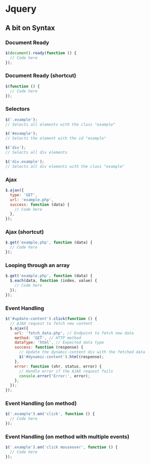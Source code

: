# Jquery

## A bit on Syntax

### Document Ready

```javascript
$(document).ready(function () {
  // Code here
});
```

<!-- shortcut for the above -->

### Document Ready (shortcut)

```javascript
$(function () {
  // Code here
});
```

### Selectors

```javascript
$('.example');
// Selects all elements with the class "example"

$('#example');
// Selects the element with the id "example"

$('div');
// Selects all div elements

$('div.example');
// Selects all div elements with the class "example"
```

### Ajax

```javascript
$.ajax({
  type: 'GET',
  url: 'example.php',
  success: function (data) {
    // Code here
  },
});
```

### Ajax (shortcut)

```javascript
$.get('example.php', function (data) {
  // Code here
});
```

<!-- looping through a response data that is an array using foreach -->

### Looping through an array

```javascript
$.get('example.php', function (data) {
  $.each(data, function (index, value) {
    // Code here
  });
});
```

### Event Handling

```javascript
$('#update-content').click(function () {
  // AJAX request to fetch new content
  $.ajax({
    url: 'fetch_data.php', // Endpoint to fetch new data
    method: 'GET', // HTTP method
    dataType: 'html', // Expected data type
    success: function (response) {
      // Update the dynamic-content div with the fetched data
      $('#dynamic-content').html(response);
    },
    error: function (xhr, status, error) {
      // Handle error if the AJAX request fails
      console.error('Error:', error);
    },
  });
});
```

### Event Handling (on method)

```javascript
$('.example').on('click', function () {
  // Code here
});
```

### Event Handling (on method with multiple events)

```javascript
$('.example').on('click mouseover', function () {
  // Code here
});
```

<!-- api calls -->
